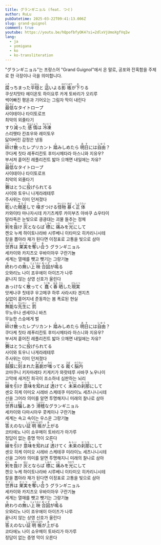 ```yaml
---
title: グランギニョル (feat. つぐ)
author: RuLu
pubDatetime: 2025-03-22T09:41:13.006Z
slug: grand-guignol
comment: true
youtube: https://youtu.be/hQpofbfyOK4?si=2dlxVjUmoXgfVqIw
lang:
  - ja
  - yomigana
  - ko
  - ko-transliteration
---
```


"グランギニョル"는 프랑스어 "Grand Guignol"에서 온 말로, 공포와 잔혹함을 주제로 한 극장이나 극을 의미합니다.

<div>
    <div class="lang-ja"><ruby>腐<rp>(</rp><rt>くさ</rt><rp>)</rp></ruby>っちまった<ruby>平穏<rp>(</rp><rt>へいおん</rt><rp>)</rp></ruby>と <ruby>這<rp>(</rp><rt>は</rt><rp>)</rp></ruby>いよる<ruby>影<rp>(</rp><rt>かげ</rt><rp>)</rp></ruby> <ruby>帳<rp>(</rp><rt>とばり</rt><rp>)</rp></ruby>が<ruby>下<rp>(</rp><rt>お</rt><rp>)</rp></ruby>りる</div>
    <div class="lang-ko-tl">쿠삿치맛타 헤이온토 하이요루 카게 토바리가 오리루</div>
    <div class="lang-ko">썩어빠진 평온과 기어오는 그림자 막이 내린다</div>
</div>
<div>
    <div class="lang-ja"><ruby>最低<rp>(</rp><rt>さいてい</rt><rp>)</rp></ruby>なタイトロープ</div>
    <div class="lang-ko-tl">사이테이나 타이토로프</div>
    <div class="lang-ko">최악의 외줄타기</div>
</div>
<div>
    <div class="lang-ja">すり<ruby>減<rp>(</rp><rt>へ</rt><rp>)</rp></ruby>った <ruby>感情<rp>(</rp><rt>かんじょう</rt><rp>)</rp></ruby>は <ruby>冷凍<rp>(</rp><rt>れいとう</rt><rp>)</rp></ruby></div>
    <div class="lang-ko-tl">스리헷타 칸죠우와 레이토우</div>
    <div class="lang-ko">닳아버린 감정은 냉동</div>
</div>
<div>
    <div class="lang-ja"><ruby>砕<rp>(</rp><rt>くだ</rt><rp>)</rp></ruby>け<ruby>散<rp>(</rp><rt>ち</rt><rp>)</rp></ruby>ったレプリカント <ruby>踏<rp>(</rp><rt>ふ</rt><rp>)</rp></ruby>みしめたら <ruby>明日<rp>(</rp><rt>あす</rt><rp>)</rp></ruby>には<ruby>自由<rp>(</rp><rt>じゆう</rt><rp>)</rp></ruby>？</div>
    <div class="lang-ko-tl">쿠다케 칫타 레푸리칸토 후미시메타라 아스니와 지유우?</div>
    <div class="lang-ko">부서져 흩어진 레플리컨트 밟아 으깨면 내일에는 자유?</div>
</div>
<div>
    <div class="lang-ja"><ruby>最低<rp>(</rp><rt>さいてい</rt><rp>)</rp></ruby>なタイトロープ</div>
    <div class="lang-ko-tl">사이테이나 타이토로프</div>
    <div class="lang-ko">최악의 외줄타기</div>
</div>
<div>
    <div class="lang-ja"><ruby>賽<rp>(</rp><rt>さい</rt><rp>)</rp></ruby>はとうに<ruby>投<rp>(</rp><rt>な</rt><rp>)</rp></ruby>げられてる</div>
    <div class="lang-ko-tl">사이와 토우니 나게라레테루</div>
    <div class="lang-ko">주사위는 이미 던져졌다</div>
</div>
<div>
    <div class="lang-ja"><ruby>乾<rp>(</rp><rt>かわ</rt><rp>)</rp></ruby>いた<ruby>眼差<rp>(</rp><rt>まなざ</rt><rp>)</rp></ruby>しで <ruby>嗅<rp>(</rp><rt>か</rt><rp>)</rp></ruby>ぎつける<ruby>怪物<rp>(</rp><rt>かいぶつ</rt><rp>)</rp></ruby> <ruby>暴<rp>(</rp><rt>あば</rt><rp>)</rp></ruby>く<ruby>正体<rp>(</rp><rt>しょうたい</rt><rp>)</rp></ruby></div>
    <div class="lang-ko-tl">카와이타 마나자시데 카기츠케루 카이부츠 아바쿠 쇼우타이</div>
    <div class="lang-ko">말라죽은 눈빛으로 킁킁대는 괴물 들추는 정체</div>
</div>
<div>
    <div class="lang-ja"><ruby>剣<rp>(</rp><rt>けん</rt><rp>)</rp></ruby>を<ruby>抜<rp>(</rp><rt>ぬ</rt><rp>)</rp></ruby>け <ruby>灰<rp>(</rp><rt>はい</rt><rp>)</rp></ruby>とならば <ruby>標<rp>(</rp><rt>しるべ</rt><rp>)</rp></ruby>に <ruby>痛<rp>(</rp><rt>いた</rt><rp>)</rp></ruby>みを<ruby>光<rp>(</rp><rt>ひかり</rt><rp>)</rp></ruby>にして</div>
    <div class="lang-ko-tl">켄오 누케 하이토나라바 시루베니 이타미오 히카리니시테</div>
    <div class="lang-ko">칼을 뽑아라 재가 된다면 이정표로 고통을 빛으로 삼아</div>
</div>
<div>
    <div class="lang-ja"><ruby>世界<rp>(</rp><rt>せかい</rt><rp>)</rp></ruby>は <ruby>果実<rp>(</rp><rt>かじつ</rt><rp>)</rp></ruby>を<ruby>奪<rp>(</rp><rt>うば</rt><rp>)</rp></ruby>い<ruby>合<rp>(</rp><rt>あ</rt><rp>)</rp></ruby>う グランギニョル</div>
    <div class="lang-ko-tl">세카이와 카지츠오 우바이아우 구란기뇰</div>
    <div class="lang-ko">세계는 열매를 뺏고 뺏기는 그랑기뇰</div>
</div>
<div>
    <div class="lang-ja"><ruby>終<rp>(</rp><rt>お</rt><rp>)</rp></ruby>わりの<ruby>無<rp>(</rp><rt>な</rt><rp>)</rp></ruby>い<ruby>上映<rp>(</rp><rt>じょうえい</rt><rp>)</rp></ruby> <ruby>合図<rp>(</rp><rt>あいず</rt><rp>)</rp></ruby>が<ruby>鳴<rp>(</rp><rt>な</rt><rp>)</rp></ruby>る</div>
    <div class="lang-ko-tl">오와리노 나이 죠우에이 아이즈가 나루</div>
    <div class="lang-ko">끝나지 않는 상영 신호가 울린다</div>
</div>
<div>
    <div class="lang-ja">あっけなく<ruby>散<rp>(</rp><rt>ち</rt><rp>)</rp></ruby>ってく <ruby>蠢<rp>(</rp><rt>うごめ</rt><rp>)</rp></ruby>く<ruby>春<rp>(</rp><rt>はる</rt><rp>)</rp></ruby> <ruby>晒<rp>(</rp><rt>さら</rt><rp>)</rp></ruby>した<ruby>現実<rp>(</rp><rt>げんじつ</rt><rp>)</rp></ruby></div>
    <div class="lang-ko-tl">앗케나쿠 칫테쿠 우고메쿠 하루 사라시타 겐지츠</div>
    <div class="lang-ko">실없이 흩어지네 준동하는 봄 폭로된 현실</div>
</div>
<div>
    <div class="lang-ja"><ruby>無能<rp>(</rp><rt>むのう</rt><rp>)</rp></ruby>な<ruby>先生<rp>(</rp><rt>せんせい</rt><rp>)</rp></ruby>に <ruby>罰<rp>(</rp><rt>ばつ</rt><rp>)</rp></ruby></div>
    <div class="lang-ko-tl">무노우나 센세이니 바츠</div>
    <div class="lang-ko">무능한 스승에게 벌</div>
</div>
<div>
    <div class="lang-ja"><ruby>砕<rp>(</rp><rt>くだ</rt><rp>)</rp></ruby>け<ruby>散<rp>(</rp><rt>ち</rt><rp>)</rp></ruby>ったレプリカント <ruby>踏<rp>(</rp><rt>ふ</rt><rp>)</rp></ruby>みしめたら <ruby>明日<rp>(</rp><rt>あす</rt><rp>)</rp></ruby>には<ruby>自由<rp>(</rp><rt>じゆう</rt><rp>)</rp></ruby>？</div>
    <div class="lang-ko-tl">쿠다케 칫타 레푸리칸토 후미시메타라 아스니와 지유우?</div>
    <div class="lang-ko">부서져 흩어진 레플리컨트 밟아 으깨면 내일에는 자유?</div>
</div>
<div>
    <div class="lang-ja"><ruby>賽<rp>(</rp><rt>さい</rt><rp>)</rp></ruby>はとうに<ruby>投<rp>(</rp><rt>な</rt><rp>)</rp></ruby>げられてる</div>
    <div class="lang-ko-tl">사이와 토우니 나게라레테루</div>
    <div class="lang-ko">주사위는 이미 던져졌다</div>
</div>
<div>
    <div class="lang-ja"><ruby>鼓膜<rp>(</rp><rt>こまく</rt><rp>)</rp></ruby>に<ruby>刻<rp>(</rp><rt>きざ</rt><rp>)</rp></ruby>まれた<ruby>喜劇<rp>(</rp><rt>きげき</rt><rp>)</rp></ruby>が<ruby>嗤<rp>(</rp><rt>わら</rt><rp>)</rp></ruby>ってる <ruby>裁<rp>(</rp><rt>さば</rt><rp>)</rp></ruby>く<ruby>脳内<rp>(</rp><rt>のうない</rt><rp>)</rp></ruby></div>
    <div class="lang-ko-tl">코마쿠니 키자마레타 키게키가 와랏테루 사바쿠 노우나이</div>
    <div class="lang-ko">고막에 새겨진 희극이 조소하네 심판하는 뇌리</div>
</div>
<div>
    <div class="lang-ja"><ruby>線<rp>(</rp><rt>せん</rt><rp>)</rp></ruby>を<ruby>引<rp>(</rp><rt>ひ</rt><rp>)</rp></ruby>け <ruby>意味<rp>(</rp><rt>いみ</rt><rp>)</rp></ruby>を<ruby>知<rp>(</rp><rt>し</rt><rp>)</rp></ruby>れば <ruby>透<rp>(</rp><rt>す</rt><rp>)</rp></ruby>けてく <ruby>未来<rp>(</rp><rt>みらい</rt><rp>)</rp></ruby>の<ruby>刹那<rp>(</rp><rt>せつな</rt><rp>)</rp></ruby>にして</div>
    <div class="lang-ko-tl">센오 히케 이미오 시레바 스케테쿠 미라이노 세츠나니시테</div>
    <div class="lang-ko">선을 그어라 의미를 알면 투명해지니 미래의 찰나로 삼아</div>
</div>
<div>
    <div class="lang-ja"><ruby>世界<rp>(</rp><rt>せかい</rt><rp>)</rp></ruby>は<ruby>騙<rp>(</rp><rt>だま</rt><rp>)</rp></ruby>しあう <ruby>滑稽<rp>(</rp><rt>こっけい</rt><rp>)</rp></ruby>なグランギニョル</div>
    <div class="lang-ko-tl">세카이와 다마시아우 콧케이나 구란기뇰</div>
    <div class="lang-ko">세계는 속고 속이는 우스운 그랑기뇰</div>
</div>
<div>
    <div class="lang-ja"><ruby>答<rp>(</rp><rt>こた</rt><rp>)</rp></ruby>えのない<ruby>証明<rp>(</rp><rt>しょうめい</rt><rp>)</rp></ruby> <ruby>帳<rp>(</rp><rt>とばり</rt><rp>)</rp></ruby>が<ruby>上<rp>(</rp><rt>あ</rt><rp>)</rp></ruby>がる</div>
    <div class="lang-ko-tl">코타에노 나이 쇼우메이 토바리가 아가루</div>
    <div class="lang-ko">정답이 없는 증명 막이 오른다</div>
</div>
<div>
    <div class="lang-ja"><ruby>線<rp>(</rp><rt>せん</rt><rp>)</rp></ruby>を<ruby>引<rp>(</rp><rt>ひ</rt><rp>)</rp></ruby>け <ruby>意味<rp>(</rp><rt>いみ</rt><rp>)</rp></ruby>を<ruby>知<rp>(</rp><rt>し</rt><rp>)</rp></ruby>れば <ruby>透<rp>(</rp><rt>す</rt><rp>)</rp></ruby>けてく <ruby>未来<rp>(</rp><rt>みらい</rt><rp>)</rp></ruby>の<ruby>刹那<rp>(</rp><rt>せつな</rt><rp>)</rp></ruby>にして</div>
    <div class="lang-ko-tl">센오 히케 이미오 시레바 스케테쿠 미라이노 세츠나니시테</div>
    <div class="lang-ko">선을 그어라 의미를 알면 투명해지니 미래의 찰나로 삼아</div>
</div>
<div>
    <div class="lang-ja"><ruby>剣<rp>(</rp><rt>けん</rt><rp>)</rp></ruby>を<ruby>抜<rp>(</rp><rt>ぬ</rt><rp>)</rp></ruby>け <ruby>灰<rp>(</rp><rt>はい</rt><rp>)</rp></ruby>とならば <ruby>標<rp>(</rp><rt>しるべ</rt><rp>)</rp></ruby>に <ruby>痛<rp>(</rp><rt>いた</rt><rp>)</rp></ruby>みを<ruby>光<rp>(</rp><rt>ひかり</rt><rp>)</rp></ruby>にして</div>
    <div class="lang-ko-tl">켄오 누케 하이토나라바 시루베니 이타미오 히카리니시테</div>
    <div class="lang-ko">칼을 뽑아라 재가 된다면 이정표로 고통을 빛으로 삼아</div>
</div>
<div>
    <div class="lang-ja"><ruby>世界<rp>(</rp><rt>せかい</rt><rp>)</rp></ruby>は <ruby>果実<rp>(</rp><rt>かじつ</rt><rp>)</rp></ruby>を<ruby>奪<rp>(</rp><rt>うば</rt><rp>)</rp></ruby>い<ruby>合<rp>(</rp><rt>あ</rt><rp>)</rp></ruby>う グランギニョル</div>
    <div class="lang-ko-tl">세카이와 카지츠오 우바이아우 구란기뇰</div>
    <div class="lang-ko">세계는 열매를 뺏고 뺏기는 그랑기뇰</div>
</div>
<div>
    <div class="lang-ja"><ruby>終<rp>(</rp><rt>お</rt><rp>)</rp></ruby>わりの<ruby>無<rp>(</rp><rt>な</rt><rp>)</rp></ruby>い<ruby>上映<rp>(</rp><rt>じょうえい</rt><rp>)</rp></ruby> <ruby>合図<rp>(</rp><rt>あいず</rt><rp>)</rp></ruby>が<ruby>鳴<rp>(</rp><rt>な</rt><rp>)</rp></ruby>る</div>
    <div class="lang-ko-tl">오와리노 나이 죠우에이 아이즈가 나루</div>
    <div class="lang-ko">끝나지 않는 상영 신호가 울린다</div>
</div>
<div>
    <div class="lang-ja"><ruby>答<rp>(</rp><rt>こた</rt><rp>)</rp></ruby>えのない<ruby>証明<rp>(</rp><rt>しょうめい</rt><rp>)</rp></ruby> <ruby>帳<rp>(</rp><rt>とばり</rt><rp>)</rp></ruby>が<ruby>上<rp>(</rp><rt>あ</rt><rp>)</rp></ruby>がる</div>
    <div class="lang-ko-tl">코타에노 나이 쇼우메이 토바리가 아가루</div>
    <div class="lang-ko">정답이 없는 증명 막이 오른다</div>
</div>
